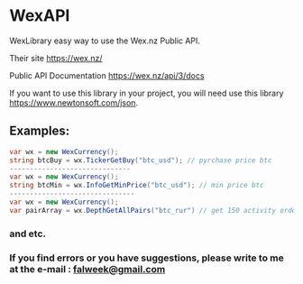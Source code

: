 # WexAPI
WexLibrary easy way to use the Wex.nz Public API.

Their site https://wex.nz/

Public API Documentation https://wex.nz/api/3/docs

If you want to use this library in your project, you will need use this library https://www.newtonsoft.com/json.

## Examples:

```c#
var wx = new WexCurrency();
string btcBuy = wx.TickerGetBuy("btc_usd"); // pyrchase price btc
------------------------------
var wx = new WexCurrency();
string btcMin = wx.InfoGetMinPrice("btc_usd"); // min price btc
-------------------------------
var wx = new WexCurrency();
var pairArray = wx.DepthGetAllPairs("btc_rur") // get 150 activity orders. You can set limit orders, but limit <=5000
```
### and etc.

### If you find errors or you have suggestions, please write to me at the e-mail : falweek@gmail.com

